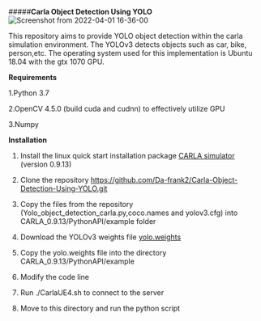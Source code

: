 #####**Carla Object Detection Using YOLO**
![Screenshot from 2022-04-01 16-36-00](https://user-images.githubusercontent.com/85341949/161832011-831f0b98-e9ca-4658-b9bf-e8a0e2b3c916.png)

This repository aims to provide YOLO object detection within the carla simulation environment. The YOLOv3 detects objects such as car, bike, person,etc. The operating system used for this implementation is Ubuntu 18.04 with the gtx 1070 GPU.

**Requirements**

1.Python 3.7

2.OpenCV 4.5.0 (build cuda and cudnn) to effectively utilize GPU

3.Numpy

**Installation**

1. Install the linux quick start installation package [CARLA simulator](https://carla.readthedocs.io/en/latest/start_quickstart/) (version 0.9.13) 

2. Clone the repository https://github.com/Da-frank2/Carla-Object-Detection-Using-YOLO.git

3. Copy the files from the repository (Yolo_object_detection_carla.py,coco.names and yolov3.cfg) into CARLA_0.9.13/PythonAPI/example folder

4. Download the YOLOv3 weights file [yolo.weights](https://drive.google.com/file/d/1xYasjU52whXMLT5MtF7RCPQkV66993oR/view)

5. Copy the yolo.weights file into the directory CARLA_0.9.13/PythonAPI/example

6. Modify the code line 

4. Run ./CarlaUE4.sh to connect to the server

5. Move to this directory and run the python script
